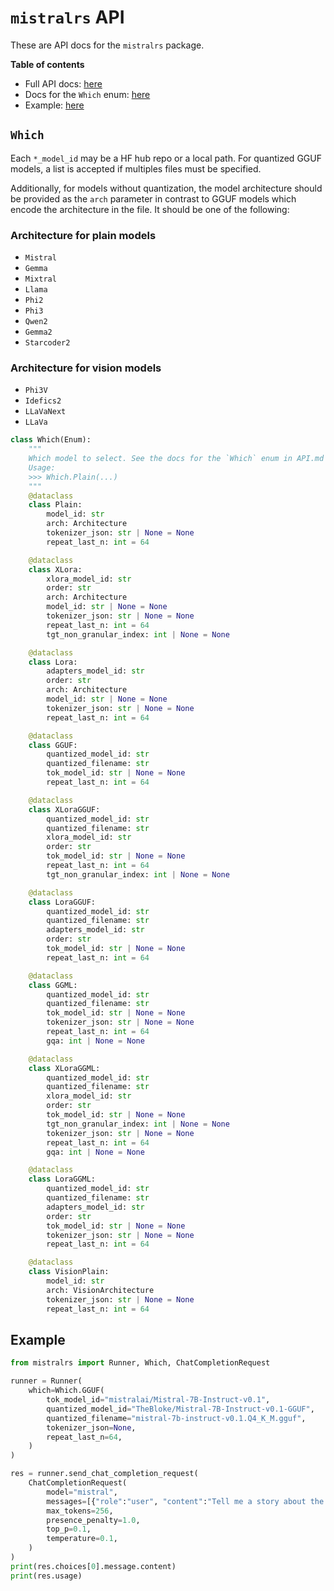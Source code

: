 # `mistralrs` API

These are API docs for the `mistralrs` package.

**Table of contents**
- Full API docs: [here](https://ericlbuehler.github.io/mistral.rs/pyo3/mistralrs.html)
- Docs for the `Which` enum: [here](#which)
- Example: [here](#example)

## `Which`

Each `*_model_id` may be a HF hub repo or a local path. For quantized GGUF models, a list is accepted if multiples files must be specified.

Additionally, for models without quantization, the model architecture should be provided as the `arch` parameter in contrast to GGUF models which encode the architecture in the file. It should be one of the following:

### Architecture for plain models
- `Mistral`
- `Gemma`
- `Mixtral`
- `Llama`
- `Phi2`
- `Phi3`
- `Qwen2`
- `Gemma2`
- `Starcoder2`

### Architecture for vision models
- `Phi3V`
- `Idefics2`
- `LLaVaNext`
- `LLaVa`

```py
class Which(Enum):
    """
    Which model to select. See the docs for the `Which` enum in API.md for more details.
    Usage:
    >>> Which.Plain(...)
    """
    @dataclass
    class Plain:
        model_id: str
        arch: Architecture
        tokenizer_json: str | None = None
        repeat_last_n: int = 64

    @dataclass
    class XLora:
        xlora_model_id: str
        order: str
        arch: Architecture
        model_id: str | None = None
        tokenizer_json: str | None = None
        repeat_last_n: int = 64
        tgt_non_granular_index: int | None = None

    @dataclass
    class Lora:
        adapters_model_id: str
        order: str
        arch: Architecture
        model_id: str | None = None
        tokenizer_json: str | None = None
        repeat_last_n: int = 64

    @dataclass
    class GGUF:
        quantized_model_id: str
        quantized_filename: str
        tok_model_id: str | None = None
        repeat_last_n: int = 64

    @dataclass
    class XLoraGGUF:
        quantized_model_id: str
        quantized_filename: str
        xlora_model_id: str
        order: str
        tok_model_id: str | None = None
        repeat_last_n: int = 64
        tgt_non_granular_index: int | None = None

    @dataclass
    class LoraGGUF:
        quantized_model_id: str
        quantized_filename: str
        adapters_model_id: str
        order: str
        tok_model_id: str | None = None
        repeat_last_n: int = 64

    @dataclass
    class GGML:
        quantized_model_id: str
        quantized_filename: str
        tok_model_id: str | None = None
        tokenizer_json: str | None = None
        repeat_last_n: int = 64
        gqa: int | None = None

    @dataclass
    class XLoraGGML:
        quantized_model_id: str
        quantized_filename: str
        xlora_model_id: str
        order: str
        tok_model_id: str | None = None
        tgt_non_granular_index: int | None = None
        tokenizer_json: str | None = None
        repeat_last_n: int = 64
        gqa: int | None = None

    @dataclass
    class LoraGGML:
        quantized_model_id: str
        quantized_filename: str
        adapters_model_id: str
        order: str
        tok_model_id: str | None = None
        tokenizer_json: str | None = None
        repeat_last_n: int = 64

    @dataclass
    class VisionPlain:
        model_id: str
        arch: VisionArchitecture
        tokenizer_json: str | None = None
        repeat_last_n: int = 64
```


## Example
```python
from mistralrs import Runner, Which, ChatCompletionRequest

runner = Runner(
    which=Which.GGUF(
        tok_model_id="mistralai/Mistral-7B-Instruct-v0.1",
        quantized_model_id="TheBloke/Mistral-7B-Instruct-v0.1-GGUF",
        quantized_filename="mistral-7b-instruct-v0.1.Q4_K_M.gguf",
        tokenizer_json=None,
        repeat_last_n=64,
    )
)

res = runner.send_chat_completion_request(
    ChatCompletionRequest(
        model="mistral",
        messages=[{"role":"user", "content":"Tell me a story about the Rust type system."}],
        max_tokens=256,
        presence_penalty=1.0,
        top_p=0.1,
        temperature=0.1,
    )
)
print(res.choices[0].message.content)
print(res.usage)
```